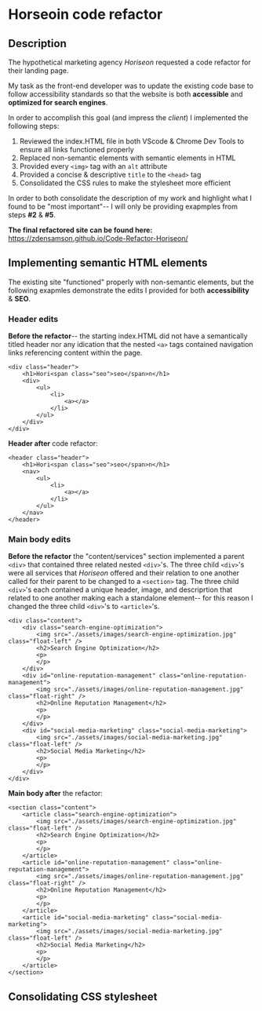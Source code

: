 # Horseoin code refactor

## Description 

The hypothetical marketing agency _Horiseon_ requested a code refactor for their landing page. 

My task as the front-end developer was to update the existing code base to follow accessibility standards so that the website is both **accessible** and **optimized for search engines**.

In order to accomplish this goal (and impress the _client_) I implemented the following steps: 
1. Reviewed the index.HTML file in both VScode & Chrome Dev Tools to ensure all links functioned properly
2. Replaced non-semantic elements with semantic elements in HTML
3. Provided every `<img>` tag with an `alt` attribute 
4. Provided a concise & descriptive `title` to the `<head>` tag
5. Consolidated the CSS rules to make the stylesheet more efficient 

In order to both consolidate the description of my work and highlight what I found to be "most important"-- I will only be providing exapmples from steps __#2__ & __#5__.

**The final refactored site can be found here:** https://zdensamson.github.io/Code-Refactor-Horiseon/

## Implementing semantic HTML elements

The existing site "functioned" properly with non-semantic elements, but the following exapmles demonstrate the edits I provided for both **accessibility** & **SEO**.

### Header edits
**Before the refactor**-- the starting index.HTML did not have a semantically titled header nor any idication that the nested `<a>` tags contained navigation links referencing content within the page.

    <div class="header">
        <h1>Hori<span class="seo">seo</span>n</h1>
        <div>
            <ul>
                <li>
                    <a></a>
                </li>
            </ul>
        </div>
    </div>

**Header after** code refactor:

    <header class="header">
        <h1>Hori<span class="seo">seo</span>n</h1>
        <nav>
            <ul>
                <li>
                    <a></a>
                </li>
            </ul>
        </nav>
    </header>

### Main body edits
**Before the refactor** the "content/services" section implemented a parent `<div>` that contained three related nested `<div>`'s. The three child `<div>`'s were all services that _Horiseon_ offered and their relation to one another called for their parent to be changed to a `<section>` tag. The three child `<div>`'s each contained a unique header, image, and descriprtion that related to one another making each a standalone element-- for this reason I changed the three child `<div>`'s to `<article>`'s.

    <div class="content">
        <div class="search-engine-optimization">
            <img src="./assets/images/search-engine-optimization.jpg" class="float-left" />
            <h2>Search Engine Optimization</h2>
            <p>
            </p>
        </div>
        <div id="online-reputation-management" class="online-reputation-management">
            <img src="./assets/images/online-reputation-management.jpg" class="float-right" />
            <h2>Online Reputation Management</h2>
            <p>
            </p>
        </div>
        <div id="social-media-marketing" class="social-media-marketing">
            <img src="./assets/images/social-media-marketing.jpg" class="float-left" />
            <h2>Social Media Marketing</h2>
            <p>
            </p>
        </div>
    </div>

**Main body after** the refactor:

    <section class="content">
        <article class="search-engine-optimization">
            <img src="./assets/images/search-engine-optimization.jpg" class="float-left" />
            <h2>Search Engine Optimization</h2>
            <p>
            </p>
        </article>
        <article id="online-reputation-management" class="online-reputation-management">
            <img src="./assets/images/online-reputation-management.jpg" class="float-right" />
            <h2>Online Reputation Management</h2>
            <p>
            </p>
        </article>
        <article id="social-media-marketing" class="social-media-marketing">
            <img src="./assets/images/social-media-marketing.jpg" class="float-left" />
            <h2>Social Media Marketing</h2>
            <p>
            </p>
        </article>
    </section>
    
## Consolidating CSS stylesheet
